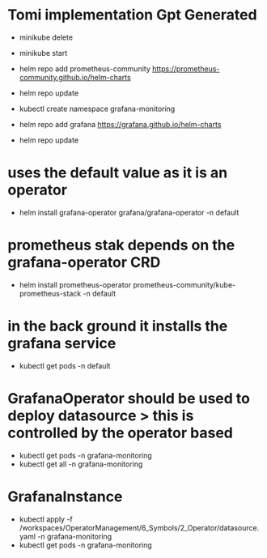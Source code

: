 # Tomi implementation Gpt Generated
- minikube delete
- minikube start
- helm repo add prometheus-community https://prometheus-community.github.io/helm-charts
- helm repo update
- kubectl create namespace grafana-monitoring 

- helm repo add grafana https://grafana.github.io/helm-charts
- helm repo update
# uses the default value as it is an operator 
- helm install grafana-operator grafana/grafana-operator  -n default

# prometheus stak depends on the grafana-operator CRD
- helm install prometheus-operator prometheus-community/kube-prometheus-stack -n default
# in the back ground it installs the grafana service
- kubectl get pods -n default

# GrafanaOperator should be used to deploy datasource > this is controlled by the operator based
- kubectl get pods -n grafana-monitoring
- kubectl get all -n grafana-monitoring

# GrafanaInstance
- kubectl apply -f /workspaces/OperatorManagement/6_Symbols/2_Operator/datasource.yaml -n grafana-monitoring
- kubectl get pods -n grafana-monitoring
